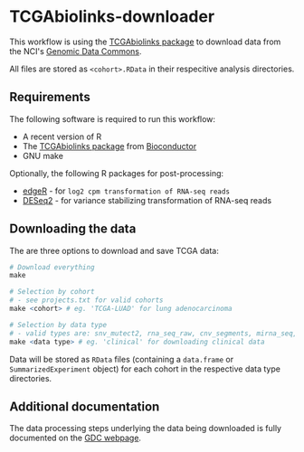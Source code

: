 TCGAbiolinks-downloader
=======================

This workflow is using the [TCGAbiolinks
package](http://bioconductor.org/packages/release/bioc/html/TCGAbiolinks.html)
to download data from the NCI's [Genomic Data Commons](https://docs.gdc.cancer.gov/).

All files are stored as `<cohort>.RData` in their respecitive analysis
directories.

Requirements
------------

The following software is required to run this workflow:

* A recent version of R
* The [TCGAbiolinks package](http://bioconductor.org/packages/release/bioc/html/TCGAbiolinks.html) from [Bioconductor](http://bioconductor.org/)
* GNU make

Optionally, the following R packages for post-processing:

* [edgeR](http://bioconductor.org/packages/release/bioc/html/edgeR.html) - for `log2 cpm transformation of RNA-seq reads`
* [DESeq2](http://bioconductor.org/packages/release/bioc/html/DESeq2.html) - for variance stabilizing transformation of RNA-seq reads

Downloading the data
--------------------

The are three options to download and save TCGA data:

```r
# Download everything
make

# Selection by cohort
# - see projects.txt for valid cohorts
make <cohort> # eg. 'TCGA-LUAD' for lung adenocarcinoma

# Selection by data type
# - valid types are: snv_mutect2, rna_seq_raw, cnv_segments, mirna_seq, clinical
make <data type> # eg. 'clinical' for downloading clinical data
```

Data will be stored as `RData` files (containing a `data.frame` or
`SummarizedExperiment` object) for each cohort in the respective data type
directories.


Additional documentation
------------------------

The data processing steps underlying the data being downloaded is fully
documented on the [GDC webpage](https://docs.gdc.cancer.gov/Data/Introduction/).
